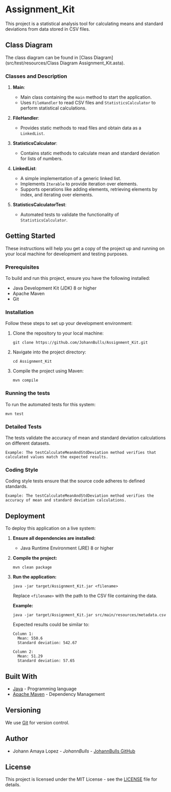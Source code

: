# Assignment_Kit

This project is a statistical analysis tool for calculating means and standard deviations from data stored in CSV files.

## Class Diagram

The class diagram can be found in [Class Diagram](src/test/resources/Class Diagram Assignment_Kit.asta).

### Classes and Description

1. **Main**:
    - Main class containing the `main` method to start the application.
    - Uses `FileHandler` to read CSV files and `StatisticsCalculator` to perform statistical calculations.

2. **FileHandler**:
    - Provides static methods to read files and obtain data as a `LinkedList`.

3. **StatisticsCalculator**:
    - Contains static methods to calculate mean and standard deviation for lists of numbers.

4. **LinkedList**:
    - A simple implementation of a generic linked list.
    - Implements `Iterable` to provide iteration over elements.
    - Supports operations like adding elements, retrieving elements by index, and iterating over elements.

5. **StatisticsCalculatorTest**:
    - Automated tests to validate the functionality of `StatisticsCalculator`.

## Getting Started

These instructions will help you get a copy of the project up and running on your local machine for development and testing purposes.

### Prerequisites

To build and run this project, ensure you have the following installed:

- Java Development Kit (JDK) 8 or higher
- Apache Maven
- Git

### Installation

Follow these steps to set up your development environment:

1. Clone the repository to your local machine:

   ```
   git clone https://github.com/JohannBulls/Assignment_Kit.git
   ```

2. Navigate into the project directory:

   ```
   cd Assignment_Kit
   ```

3. Compile the project using Maven:

   ```
   mvn compile
   ```

### Running the tests

To run the automated tests for this system:

```
mvn test
```

### Detailed Tests

The tests validate the accuracy of mean and standard deviation calculations on different datasets.

```
Example: The testCalculateMeanAndStdDeviation method verifies that calculated values match the expected results.
```

### Coding Style

Coding style tests ensure that the source code adheres to defined standards.

```
Example: The testCalculateMeanAndStdDeviation method verifies the accuracy of mean and standard deviation calculations.
```

## Deployment

To deploy this application on a live system:

1. **Ensure all dependencies are installed:**

    - Java Runtime Environment (JRE) 8 or higher

2. **Compile the project:**

   ```
   mvn clean package
   ```

3. **Run the application:**

   ```
   java -jar target/Assignment_Kit.jar <filename>
   ```

   Replace `<filename>` with the path to the CSV file containing the data.

   **Example:**
   ```
   java -jar target/Assignment_Kit.jar src/main/resources/metadata.csv
   ```

   Expected results could be similar to:

   ```
   Column 1:
     Mean: 550.6
     Standard deviation: 542.67

   Column 2:
     Mean: 51.29
     Standard deviation: 57.65
   ```

## Built With

- [Java](https://www.java.com/) - Programming language
- [Apache Maven](https://maven.apache.org/) - Dependency Management

## Versioning

We use [Git](https://git-scm.com/) for version control.

## Author

- Johann Amaya Lopez - *JohannBulls* - [JohannBulls GitHub](https://github.com/JohannBulls)

## License

This project is licensed under the MIT License - see the [LICENSE](https://github.com/JohannBulls/Assignment_Kit/blob/main/LICENSE) file for details.
